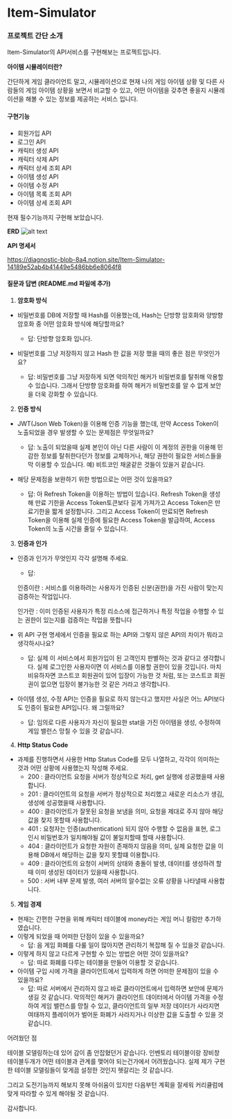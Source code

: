 # Item-Simulator

### 프로젝트 간단 소개

Item-Simulator의 API서비스를 구현해보는 프로젝트입니다.

**아이템 시뮬레이터란?**

간단하게 게임 클라이언트 말고, 시뮬레이션으로 현재 나의 게임 아이템 상황 및 다른 사람들의 게임 아이템 상황을 보면서 비교할 수 있고, 어떤 아이템을 갖추면 좋을지 시뮬레이션을 해볼 수 있는 정보를 제공하는 서비스 입니다.

#### 구현기능

- 회원가입 API
- 로그인 API
- 캐릭터 생성 API
- 캐릭터 삭제 API
- 캐릭터 상세 조회 API
- 아이템 생성 API
- 아이템 수정 API
- 아이템 목록 조회 API
- 아이템 상세 조회 API

현재 필수기능까지 구현해 보았습니다.

**ERD**
![alt text](image.png)

**API 명세서**

https://diagnostic-blob-8a4.notion.site/Item-Simulator-14189e52ab4b41449e5486bb6e8064f8

#### 질문과 답변 (README.md 파일에 추가)

1. **암호화 방식**

- 비밀번호를 DB에 저장할 때 Hash를 이용했는데, Hash는 단방향 암호화와 양방향 암호화 중 어떤 암호화 방식에 해당할까요?

  - 답: 단방향 암호화 입니다.

- 비밀번호를 그냥 저장하지 않고 Hash 한 값을 저장 했을 때의 좋은 점은 무엇인가요?

  - 답: 비밀번호를 그냥 저장하게 되면 악의적인 해커가 비밀번호를 탈취해 악용할 수 있습니다. 그래서 단방향 암호화를 하여 해커가 비밀번호를 알 수 없게 보안을 더욱 강화할 수 있습니다.

2. **인증 방식**

- JWT(Json Web Token)을 이용해 인증 기능을 했는데, 만약 Access Token이 노출되었을 경우 발생할 수 있는 문제점은 무엇일까요?

  - 답: 노출이 되었을때 실제 본인이 아닌 다른 사람이 이 계정의 권한을 이용해 민감한 정보를 탈취한다던가 정보를 교체하거나, 해당 권한이 필요한 서비스들을 막 이용할 수 있습니다. 예) 비트코인 채굴같은 것들이 있을거 같습니다.

- 해당 문제점을 보완하기 위한 방법으로는 어떤 것이 있을까요?

  - 답: 아 Refresh Token을 이용하는 방법이 있습니다. Refresh Token을 생성해 만료 기한을 Access Token토큰보다 길게 가져가고 Access Token은 만료기한을 짧게 설정합니다. 그리고 Access Token이 만료되면 Refresh Token을 이용해 실제 인증에 필요한 Access Token을 발급하여, Access Token의 노출 시간을 줄일 수 있습니다.

3. **인증과 인가**

- 인증과 인가가 무엇인지 각각 설명해 주세요.

  - 답:

  인증이란 : 서비스를 이용하려는 사용자가 인증된 신분(권한)을 가진 사람이 맞는지 검증하는 작업입니다.

  인가란 : 이미 인증된 사용자가 특정 리소스에 접근하거나 특정 작업을 수행할 수 있는 권한이 있는지를 검증하는 작업을 뜻합니다

- 위 API 구현 명세에서 인증을 필요로 하는 API와 그렇지 않은 API의 차이가 뭐라고 생각하시나요?

  - 답: 실제 이 서비스에서 회원가입이 된 고객인지 판별하는 것과 같다고 생각합니다. 실제 로그인한 사용자이면 이 서비스를 이용할 권한이 있을 것입니다. 마치 비유하자면 코스트코 회원권이 있어 입장이 가능한 것 처럼, 또는 코스트코 회원권이 없으면 입장이 불가능한 것 같은 거라고 생각합니다.

- 아이템 생성, 수정 API는 인증을 필요로 하지 않는다고 했지만 사실은 어느 API보다도 인증이 필요한 API입니다. 왜 그럴까요?

  - 답: 임의로 다른 사용자가 자신이 필요한 stat을 가진 아이템을 생성, 수정하여 게임 밸런스 망칠 수 있을 것 같습니다.

4. **Http Status Code**

- 과제를 진행하면서 사용한 Http Status Code를 모두 나열하고, 각각이 의미하는 것과 어떤 상황에 사용했는지 작성해 주세요.
  - 200 : 클라이언트 요청을 서버가 정상적으로 처리, get 실행에 성공했을때 사용합니다.
  - 201 : 클라이언트의 요청을 서버가 정상적으로 처리했고 새로운 리소스가 생김, 생성에 성공했을때 사용합니다.
  - 400 : 클라이언트가 잘못된 요청을 보냄을 의미, 요청을 제대로 주지 않아 해당값을 찾지 못할때 사용합니다.
  - 401 : 요청자는 인증(authentication) 되지 않아 수행할 수 없음을 표현, 로그인시 비밀번호가 일치해야될 값이 불일치할때 할때 사용합니다.
  - 404 : 클라이언트가 요청한 자원이 존재하지 않음을 의미, 실제 요청한 값을 이용해 DB에서 해당하는 값을 찾지 못할떄 이용합니다.
  - 409 : 클라이언트의 요청이 서버의 상태와 충돌이 발생, 데이터를 생성하려 할때 이미 생성된 데이터가 있을때 사용합니다.
  - 500 : 서버 내부 문제 발생, 여러 서버의 알수없는 오류 상황을 나타낼때 사용합니다.

5. **게임 경제**

- 현재는 간편한 구현을 위해 캐릭터 테이블에 money라는 게임 머니 컬럼만 추가하였습니다.
- 이렇게 되었을 때 어떠한 단점이 있을 수 있을까요?
  - 답: 음 게임 화폐를 다룰 일이 많아지면 관리하기 복잡해 질 수 있을것 같습니다.
- 이렇게 하지 않고 다르게 구현할 수 있는 방법은 어떤 것이 있을까요?
  - 답: 따로 화폐를 다루는 테이블을 만들어 이용할 것 같습니다.
- 아이템 구입 시에 가격을 클라이언트에서 입력하게 하면 어떠한 문제점이 있을 수 있을까요?
  - 답: 따로 서버에서 관리하지 않고 바로 클라이언트에서 입력하면 보안에 문제가 생길 것 같습니다.
    악의적인 해커가 클라이언트 데이터에서 아이템 가격을 수정하여 게임 밸런스를 망칠 수 있고, 클라이언트의 일부 저장 데이터가 사라지면 여태까지 플레이어가 벌어둔 화폐가 사라지거나 이상한 값을 도출할 수 있을 것 같습니다.

어려웠던 점

테이블 모델링하는데 있어 감이 좀 안잡혔던거 같습니다. 인벤토리 테이블이랑 장비창 테이블두개가 어떤 테이블과 관계를 맺어야 되는건가에서 어려웠습니다. 실제 제가 구현한 테이블 모델링들이 맞게끔 설정한 것인지 헷갈리는 것 같습니다.

그리고 도전기능까지 해보지 못해 아쉬움이 있지만 다음부턴 계획을 잘세워 커리큘럼에 맞게 따라할 수 있게 해야될 것 같습니다.

감사합니다.

